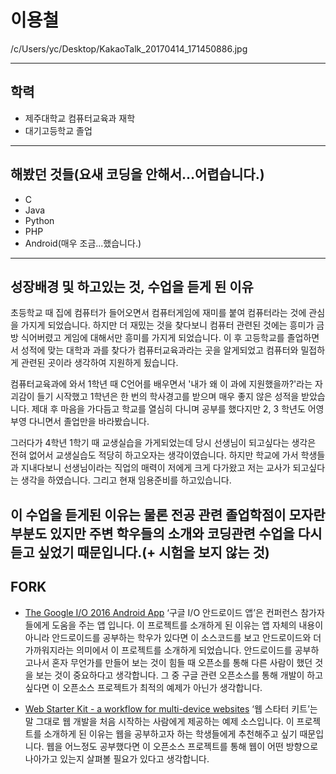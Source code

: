 # **이용철**
/c/Users/yc/Desktop/KakaoTalk_20170414_171450886.jpg

---

## 학력
* 제주대학교 컴퓨터교육과 재학
* 대기고등학교 졸업
---

## 해봤던 것들(요새 코딩을 안해서...어렵습니다.)
* C
* Java
* Python
* PHP
* Android(매우 조금...했습니다.)
---

## 성장배경 및 하고있는 것, 수업을 듣게 된 이유
초등학교 때 집에 컴퓨터가 들어오면서 컴퓨터게임에 재미를 붙여 컴퓨터라는 것에 관심을 가지게 되었습니다. 하지만 더 재밌는 것을 찾다보니 컴퓨터 관련된 것에는 흥미가 금방 식어버렸고 게임에 대해서만 흥미를 가지게 되었습니다. 이 후 고등학교를 졸업하면서 성적에 맞는 대학과 과를 찾다가 컴퓨터교육과라는 곳을 알게되었고 컴퓨터와 밀접하게 관련된 곳이라 생각하여 지원하게 됬습니다. 

컴퓨터교육과에 와서 1학년 때 C언어를 배우면서 '내가 왜 이 과에 지원했을까?'라는 자괴감이 들기 시작했고 1학년은 한 번의 학사경고를 받으며 매우 좋지 않은 성적을 받았습니다. 제대 후 마음을 가다듬고 학교를 열심히 다니며 공부를 했다지만 2, 3 학년도 어영부영 다니면서 졸업만을 바라봤습니다.

그러다가 4학년 1학기 때 교생실습을 가게되었는데 당시 선생님이 되고싶다는 생각은 전혀 없어서 교생실습도 적당히 하고오자는 생각이였습니다. 하지만 학교에 가서 학생들과 지내다보니 선생님이라는 직업의 매력이 저에게 크게 다가왔고 저는 교사가 되고싶다는 생각을 하였습니다. 그리고 현재 임용준비를 하고있습니다.

이 수업을 듣게된 이유는 물론 전공 관련 졸업학점이 모자란 부분도 있지만 주변 학우들의 소개와 코딩관련 수업을 다시 듣고 싶었기 때문입니다.(+ 시험을 보지 않는 것)
---

## FORK
- [The Google I/O 2016 Android App](https://github.com/google/iosched)
‘구글 I/O 안드로이드 앱’은 컨퍼런스 참가자들에게 도움을 주는 앱 입니다. 이 프로젝트를 소개하게 된 이유는 앱 자체의 내용이 아니라 안드로이드를 공부하는 학우가 있다면 이 소스코드를 보고 안드로이드와 더 가까워지라는 의미에서 이 프로젝트를 소개하게 되었습니다. 안드로이드를 공부하고나서 혼자 무언가를 만들어 보는 것이 힘들 때 오픈소를 통해 다른 사람이 했던 것을 보는 것이 중요하다고 생각합니다. 그 중 구글 관련 오픈소스를 통해 개발이 하고 싶다면 이 오픈소스 프로젝트가 최적의 예제가 아닌가 생각합니다. 

- [Web Starter Kit - a workflow for multi-device websites](https://github.com/google/web-starter-kit)
‘웹 스타터 키트’는 말 그대로 웹 개발을 처음 시작하는 사람에게 제공하는 예제 소스입니다. 이 프로젝트를 소개하게 된 이유는 웹을 공부하고자 하는 학생들에게 추천해주고 싶기 때문입니다. 웹을 어느정도 공부했다면 이 오픈소스 프로젝트를 통해 웹이 어떤 방향으로 나아가고 있는지 살펴볼 필요가 있다고 생각합니다.
